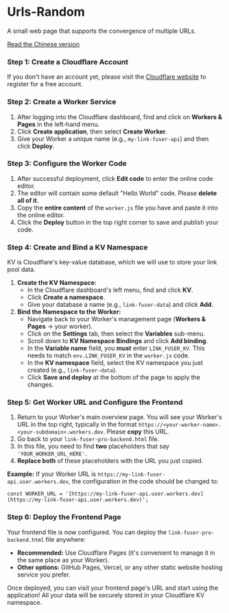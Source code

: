 # Urls-Random
A small web page that supports the convergence of multiple URLs.

 [Read the Chinese version](README_CN.md)

### Step 1: Create a Cloudflare Account

If you don't have an account yet, please visit the [Cloudflare website](https://dash.cloudflare.com/sign-up) to register for a free account.

### Step 2: Create a Worker Service

1.  After logging into the Cloudflare dashboard, find and click on **Workers & Pages** in the left-hand menu.
2.  Click **Create application**, then select **Create Worker**.
3.  Give your Worker a unique name (e.g., `my-link-fuser-api`) and then click **Deploy**.

### Step 3: Configure the Worker Code

1.  After successful deployment, click **Edit code** to enter the online code editor.
2.  The editor will contain some default "Hello World" code. Please **delete all of it**.
3.  Copy the **entire content** of the `worker.js` file you have and paste it into the online editor.
4.  Click the **Deploy** button in the top right corner to save and publish your code.

### Step 4: Create and Bind a KV Namespace

KV is Cloudflare's key-value database, which we will use to store your link pool data.

1.  **Create the KV Namespace:**
    *   In the Cloudflare dashboard's left menu, find and click **KV**.
    *   Click **Create a namespace**.
    *   Give your database a name (e.g., `link-fuser-data`) and click **Add**.
2.  **Bind the Namespace to the Worker:**
    *   Navigate back to your Worker's management page (**Workers & Pages** -> your worker).
    *   Click on the **Settings** tab, then select the **Variables** sub-menu.
    *   Scroll down to **KV Namespace Bindings** and click **Add binding**.
    *   In the **Variable name** field, you **must** enter `LINK_FUSER_KV`. This needs to match `env.LINK_FUSER_KV` in the `worker.js` code.
    *   In the **KV namespace** field, select the KV namespace you just created (e.g., `link-fuser-data`).
    *   Click **Save and deploy** at the bottom of the page to apply the changes.

### Step 5: Get Worker URL and Configure the Frontend

1.  Return to your Worker's main overview page. You will see your Worker's URL in the top right, typically in the format `https://<your-worker-name>.<your-subdomain>.workers.dev`. Please **copy** this URL.
2.  Go back to your `link-fuser-pro-backend.html` file.
3.  In this file, you need to find **two** placeholders that say `'YOUR_WORKER_URL_HERE'`.
4.  **Replace both** of these placeholders with the URL you just copied.

**Example:** If your Worker URL is `https://my-link-fuser-api.user.workers.dev`, the configuration in the code should be changed to:

```text-plain
const WORKER_URL = '[https://my-link-fuser-api.user.workers.dev](https://my-link-fuser-api.user.workers.dev)';

```

### Step 6: Deploy the Frontend Page

Your frontend file is now configured. You can deploy the `link-fuser-pro-backend.html` file anywhere:

*   **Recommended:** Use Cloudflare Pages (it's convenient to manage it in the same place as your Worker).
*   **Other options:** GitHub Pages, Vercel, or any other static website hosting service you prefer.

Once deployed, you can visit your frontend page's URL and start using the application! All your data will be securely stored in your Cloudflare KV namespace.
